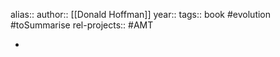 alias::
author:: [[Donald Hoffman]] 
year::
tags:: book #evolution #toSummarise 
rel-projects:: #AMT  



-